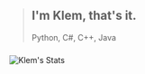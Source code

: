 > ## I'm Klem, that's it.
> Python, C#, C++, Java
###
![Klem's Stats](https://github-readme-stats.vercel.app/api?username=BigBoyKlem&show_icons=true&theme=radical) 
